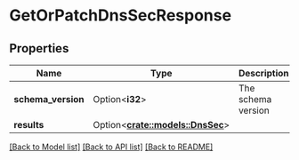 # GetOrPatchDnsSecResponse

## Properties

Name | Type | Description | Notes
------------ | ------------- | ------------- | -------------
**schema_version** | Option<**i32**> | The schema version | [optional]
**results** | Option<[**crate::models::DnsSec**](DnsSec.md)> |  | [optional]

[[Back to Model list]](../README.md#documentation-for-models) [[Back to API list]](../README.md#documentation-for-api-endpoints) [[Back to README]](../README.md)


